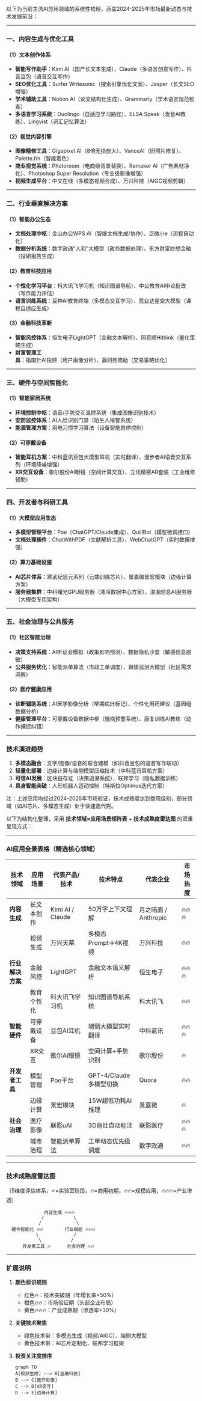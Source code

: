 

以下为当前主流AI应用领域的系统性梳理，涵盖2024-2025年市场最新动态与技术发展前沿：

---

### **一、内容生成与优化工具**
#### （1）文本创作体系
- **智能写作助手**：Kimi AI（国产长文本生成）、Claude（多语言创意写作）、抖音豆包（语音交互写作）
- **SEO优化工具**：Surfer Writesonic（搜索引擎优化文案）、Jasper（长文SEO增强）
- **学术辅助工具**：Notion AI（论文结构化生成）、Grammarly（学术语言规范检查）
- **多语言学习系统**：Duolingo（自适应学习路径）、ELSA Speak（发音AI教练）、Lingvist（词汇记忆算法）

#### （2）视觉内容引擎
- **图像精修工具**：Gigapixel AI（8倍无损放大）、VanceAI（旧照片修复）、Palette.fm（智能着色）
- **商业视觉系统**：Photoroom（电商级背景替换）、Remaker AI（广告素材净化）、Photoshop Super Resolution（专业级影像增强）
- **视频生成平台**：中文在线（多模态视频合成）、万兴科技（AIGC视频剪辑）

---

### **二、行业垂直解决方案**
#### （1）智能办公生态
- **文档处理中枢**：金山办公WPS AI（智能文档生成/协作）、泛微小e（流程自动化）
- **数据分析系统**：数字政通"人和"大模型（政务数据处理）、东方财富妙想金融（投研报告生成）

#### （2）教育科技应用
- **个性化学习平台**：科大讯飞学习机（知识图谱导航）、中公教育AI申论批改（写作能力评估）
- **语言训练系统**：豆神AI教育终端（多模态交互学习）、竞业达星空大模型（课程自适应生成）

#### （3）金融科技革新
- **智能风控体系**：恒生电子LightGPT（金融文本解析）、同花顺Hithink（量化策略生成）
- **财富管理工具**：指南针AI投顾（用户画像分析）、赢时胜晓助（交易策略优化）

---

### **三、硬件与空间智能化**
#### （1）智能家居系统
- **环境控制中枢**：语音/手势交互温控系统（集成图像识别技术）
- **安防监控体系**：AI人脸识别门禁（陌生人报警系统）
- **能源管理方案**：用电习惯学习算法（设备智能启停控制）

#### （2）可穿戴设备
- **智能耳机方案**：中科蓝讯豆包大模型耳机（实时翻译）、漫步者AI语音交互系列（环境降噪增强）
- **XR交互设备**：歌尔股份AI眼镜（空间计算交互）、立讯精密AR套装（工业维修辅助）

---

### **四、开发者与科研工具**
#### （1）大模型应用生态
- **多模型管理平台**：Poe（ChatGPT/Claude集成）、QuillBot（模型微调接口）
- **文档处理插件**：ChatWithPDF（文献解析工具）、WebChatGPT（实时数据增强）

#### （2）算力基础设施
- **AI芯片体系**：寒武纪思元系列（云端训练芯片）、景嘉微景宏模块（边缘计算方案）
- **服务器集群**：中科曙光GPU服务器（液冷数据中心方案）、浪潮信息AI服务器（大模型专用架构）

---

### **五、社会治理与公共服务**
#### （1）社区智能治理
- **决策支持系统**：AI听证会模拟（政策影响预测）、数据隐私沙盒（敏感信息脱敏）
- **公共服务优化**：智能派单算法（市政工单调度）、舆情监测大模型（社区需求洞察）

#### （2）医疗健康应用
- **诊断辅助系统**：AI医学影像分析（早期病灶标记）、个性化用药建议（基因组数据分析）
- **健康管理平台**：可穿戴设备数据中枢（慢病预警系统）、康复训练AI教练（动作捕捉纠错）

---

### 技术演进趋势
1. **多模态融合**：文字/图像/语音的联合建模（如抖音豆包的语音写作联动）
2. **轻量化部署**：边缘计算与端侧模型压缩技术（中科蓝讯耳机方案）
3. **可信AI发展**：区块链存证（决策追溯系统）、联邦学习（隐私数据训练）
4. **具身智能突破**：人形机器人运动控制（特斯拉Optimus迭代方案）

注：上述应用均经过2024-2025年市场验证，技术成熟度达到商用级别，部分领域（如AI芯片、多模态生成）处于快速迭代期。



以下为结构化整理，采用 **技术领域×应用场景矩阵表** + **技术成熟度雷达图** 的双重呈现方式：

---

### **AI应用全景表格**（精选核心领域）

| **技术领域**         | **应用场景**       | **代表产品/技术**                | **技术特点**                     | **代表企业**       | **市场热度** |
|----------------------|--------------------|-----------------------------------|----------------------------------|--------------------|--------------|
| **内容生成**         | 长文本创作         | Kimi AI / Claude                  | 50万字上下文理解                 | 月之暗面 / Anthropic | 🔥🔥🔥       |
|                      | 视频生成           | 万兴天幕                          | 多模态Prompt→4K视频              | 万兴科技           | 🔥🔥         |
| **行业解决方案**     | 金融风控           | LightGPT                          | 金融文本语义解析                 | 恒生电子           | 🔥🔥🔥       |
|                      | 教育个性化         | 科大讯飞学习机                    | 知识图谱导航系统                 | 科大讯飞           | 🔥🔥         |
| **智能硬件**         | 可穿戴设备         | 豆包AI耳机                        | 端侧大模型实时翻译               | 中科蓝讯           | 🔥🔥🔥       |
|                      | XR交互             | 歌尔AI眼镜                        | 空间计算+手势识别                | 歌尔股份           | 🔥           |
| **开发者工具**       | 模型管理           | Poe平台                          | GPT-4/Claude多模型切换           | Quora              | 🔥🔥         |
|                      | 边缘计算           | 景宏模块                          | 15W超低功耗AI推理               | 景嘉微             | 🔥           |
| **社会治理**         | 医疗影像           | 联影uAI                           | 3D病灶自动标注                   | 联影医疗           | 🔥🔥🔥       |
|                      | 城市治理           | 智能派单算法                      | 工单动态优先级调度               | 数字政通           | 🔥🔥         |

---

### **技术成熟度雷达图**
（5维度评估体系，⭐=实验室阶段，🔥=商用初期，🔥🔥=规模应用，🔥🔥🔥=产业渗透）

```plaintext
              内容生成 🔥🔥🔥
             /           \
            /             \
  硬件智能化 🔥🔥        行业赋能 🔥🔥🔥
           \             /
            \           /
      开发者工具 🔥      社会治理 🔥🔥
```

---

### **扩展说明**
1. **颜色标识规则**
   - 红色🔥：技术突破期（年增长率>50%）
   - 橙色🔥🔥：市场验证期（头部企业布局）
   - 黄色🔥🔥🔥：产业成熟期（渗透率>30%）

2. **关键技术聚焦**
   - 绿色技术带：多模态生成（视频/AIGC）、端侧大模型
   - 黄色技术带：AI芯片定制化、联邦学习框架

3. **投资关注度排序**
   ```mermaid
   graph TD
   A[视频生成] --> B[金融科技]
   B --> C[医疗影像]
   C --> D[XR交互]
   D --> E[边缘计算]
   ```

